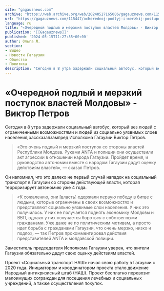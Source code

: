 ```yaml
---
site: "gagauznews.com"
archive: "https://web.archive.org/web/20240527165006/gagauznews.com/115447/ocherednoj-podlyj-i-merzkij-postupok-vlastej-moldovy-viktor-petrov.html"
url: "https://gagauznews.com/115447/ocherednoj-podlyj-i-merzkij-postupok-vlastej-moldovy-viktor-petrov.html"
language: ru
title: "«Очередной подлый и мерзкий поступок властей Молдовы» - Виктор Петров"
publication: '[[Gagauznews]]'
published: '2024-05-15T11:27:55+00:00'
author: Ольга Л.
section:
- Видео
- Новости Гагаузии
- Общество
- Политика
description: "Сегодня в 8 утра задержали социальный автобус, который вез людей с ограниченными возможностями и людей из социально уязвимых слоев населения, рассказал зампред Исполкома Гагаузии Виктор Петров. «Это очень подлый и мерзкий поступок со стороны властей Республики Молдова. Руками ANTA и полиции они осуществили акт агрессии в отношении народа Гагаузии. Пройдет время, и руководство автономии вместе с народом Гагаузии дадут оценку действиям властей», — сказал Петров. Он напомнил, что это далеко не первый случай нападок на социальный транспорт в Гагаузии со стороны действующей власти, которая терроризирует автономию уже 4 года. «К сожалению, они [власть] одержали первую победу в битве с людьми, […]"
---
```


# «Очередной подлый и мерзкий поступок властей Молдовы» - Виктор Петров

Сегодня в 8 утра задержали социальный автобус, который вез людей с ограниченными возможностями и людей из социально уязвимых слоев населения,рассказалзампред Исполкома Гагаузии Виктор Петров.

> «Это очень подлый и мерзкий поступок со стороны властей Республики Молдова. Руками ANTA и полиции они осуществили акт агрессии в отношении народа Гагаузии. Пройдет время, и руководство автономии вместе с народом Гагаузии дадут оценку действиям властей», — сказал Петров.

Он напомнил, что это далеко не первый случай нападок на социальный транспорт в Гагаузии со стороны действующей власти, которая терроризирует автономию уже 4 года.

> «К сожалению, они [власть] одержали первую победу в битве с людьми, которые ограничены в своих возможностях и представляют социально уязвимые слои населения. У них это получилось. У них не получается поднять экономику Молдовы и ВВП, однако у них получается бороться с собственными гражданами. Уже даже не по политическим мотивам, а просто идет борьба с гражданами Гагаузии, что очень мерзко, низко и подло», — так Петров прокомментировал действия представителей ANTA и молдавской полиции.

Заместитель председателя Исполкома Гагаузии уверен, что жители Гагаузии обязательно дадут свою оценку действиям властей.

Проект «Социальный транспорт НАШ» начал свою работу в Гагаузии с 2020 года. Инициатором и координатором проекта стало движение Народный антикризисный штаб (НАШ). Проект бесплатно перевозит малоимущих сограждан для посещения лечебных и социальных учреждений, а также осуществления покупок.